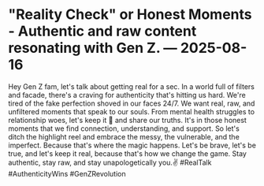 # "Reality Check" or Honest Moments - Authentic and raw content resonating with Gen Z. — 2025-08-16

Hey Gen Z fam, let's talk about getting real for a sec. In a world full of filters and facade, there's a craving for authenticity that's hitting us hard. We're tired of the fake perfection shoved in our faces 24/7. We want real, raw, and unfiltered moments that speak to our souls. From mental health struggles to relationship woes, let's keep it 💯 and share our truths. It's in those honest moments that we find connection, understanding, and support. So let's ditch the highlight reel and embrace the messy, the vulnerable, and the imperfect. Because that's where the magic happens. Let's be brave, let's be true, and let's keep it real, because that's how we change the game. Stay authentic, stay raw, and stay unapologetically you.✌️ #RealTalk #AuthenticityWins #GenZRevolution